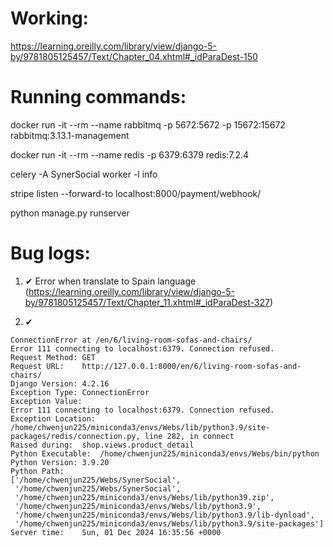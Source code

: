 # Working:
https://learning.oreilly.com/library/view/django-5-by/9781805125457/Text/Chapter_04.xhtml#_idParaDest-150

# Running commands:
docker run -it --rm --name rabbitmq -p 5672:5672 -p 15672:15672 rabbitmq:3.13.1-management

docker run -it --rm --name redis -p 6379:6379 redis:7.2.4

celery -A SynerSocial worker -l info

stripe listen --forward-to localhost:8000/payment/webhook/

python manage.py runserver

# Bug logs:
1. ✔ Error when translate to Spain language (https://learning.oreilly.com/library/view/django-5-by/9781805125457/Text/Chapter_11.xhtml#_idParaDest-327)

2. ✔ 
```
ConnectionError at /en/6/living-room-sofas-and-chairs/
Error 111 connecting to localhost:6379. Connection refused.
Request Method:	GET
Request URL:	http://127.0.0.1:8000/en/6/living-room-sofas-and-chairs/
Django Version:	4.2.16
Exception Type:	ConnectionError
Exception Value:	
Error 111 connecting to localhost:6379. Connection refused.
Exception Location:	/home/chwenjun225/miniconda3/envs/Webs/lib/python3.9/site-packages/redis/connection.py, line 282, in connect
Raised during:	shop.views.product_detail
Python Executable:	/home/chwenjun225/miniconda3/envs/Webs/bin/python
Python Version:	3.9.20
Python Path:	
['/home/chwenjun225/Webs/SynerSocial',
 '/home/chwenjun225/Webs/SynerSocial',
 '/home/chwenjun225/miniconda3/envs/Webs/lib/python39.zip',
 '/home/chwenjun225/miniconda3/envs/Webs/lib/python3.9',
 '/home/chwenjun225/miniconda3/envs/Webs/lib/python3.9/lib-dynload',
 '/home/chwenjun225/miniconda3/envs/Webs/lib/python3.9/site-packages']
Server time:	Sun, 01 Dec 2024 16:35:56 +0000
```
